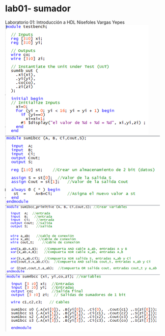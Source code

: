 # lab01- sumador 
Laboratorio 01: Introducción a HDL
Nisefoles Vargas Yepes
![conex](https://github.com/unal-edigital1-lab/lab00-NisefolesVargas/blob/master/testbench.PNG)
![conex](https://github.com/unal-edigital1-lab/lab00-NisefolesVargas/blob/master/sum1bcc.PNG)
![conex](https://github.com/unal-edigital1-lab/lab00-NisefolesVargas/blob/master/sum1bcc_primitive.PNG)
![conex](https://github.com/unal-edigital1-lab/lab00-NisefolesVargas/blob/master/sum4bcc.PNG)

